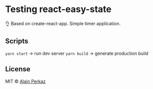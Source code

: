 # Testing react-easy-state
👌 Based on create-react-app. Simple timer application.

## Scripts
`yarn start` -> run dev server
`yarn build` -> generate production build


## License
MIT © [Alain Perkaz](https://aperkaz.github.io)